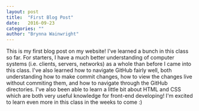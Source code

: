 ```yaml
---
layout: post
title:  "First Blog Post"
date:   2016-09-23 
categories: ""
author: "Brynna Wainwright"
---
```


This is my first blog post on my website! I've learned a bunch in this class so far. For starters, I have a much better understanding of computer systems (i.e. clients, servers, networks) as a whole than before I came into this class. I've also learned how to navigate GitHub fairly well, both understanding how to make commit changes, how to view the changes live without commiting them, and how to navigate through the GitHub directories. I've also been able to learn a little bit about HTML and CSS which are both very useful knowledge for front-end developing! I'm excited to learn even more in this class in the weeks to come :)